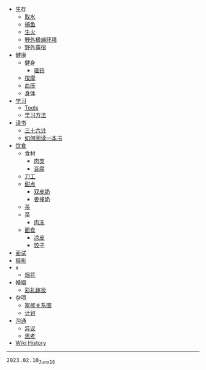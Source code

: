 - 生存
  - [取水](/0098_生存_取水)
  - [捕鱼](/0073_生存_捕鱼)
  - [生火](/0093_生存_生火)
  - [野外极端环境](/0072_生存_野外极端环境)
  - [野外露宿](/0074_生存_野外露宿)
- 健康
  - 健身
    - [哑铃](/0103_健康_健身_哑铃)
  - [按摩](/0094_健康_按摩)
  - [血压](/0088_健康_血压)
  - [身体](/0087_健康_身体)
- [学习](/0082_学习)
  - [Tools](/0083_学习_Tools)
  - [学习方法](/0096_学习_方法)
- [读书](/0095_读书)
  - [三十六计](/0081_读书_三十六计)
  - [如何阅读一本书](/0099_读书_如何阅读一本书)
- [饮食](/0084_饮食)
  - 食材
    - [肉类](/0086_饮食_食材_肉类)
    - [豆腐](/0105_饮食_食材_豆腐)
  - [刀工](/0085_饮食_刀工)
  - [甜点](/0076_饮食_甜点)
    - [双皮奶](/0077_饮食_甜点_双皮奶)
    - [姜撞奶](/0078_饮食_甜点_姜撞奶)
  - [茶](/0110_饮食_茶)
  - 菜
    - [肉冻](/0109_饮食_菜_肉冻)
  - [面食](/0079_饮食_面食)
    - [凉皮](/0080_饮食_面食_凉皮)
    - [饺子](/0102_饮食_面食_饺子)
- [面试](/0075_面试)
- [摄影](/0089_摄影)
- x
  - [烟花](/0104_x_烟花)
- 婚姻
  - [彩礼嫁妆](/0108_婚姻_彩礼嫁妆)
- 杂项
  - [家族关系图](/0100_杂项_家族关系图)
  - [计划](/0101_杂项_计划)
- [沟通](/0097_沟通)
  - [异议](/0107_沟通_异议)
  - [思考](/0106_沟通_思考)
- [Wiki History](/hist)

---
<kbd>2023.02.10<sub>Junx16</sub></kbd>
